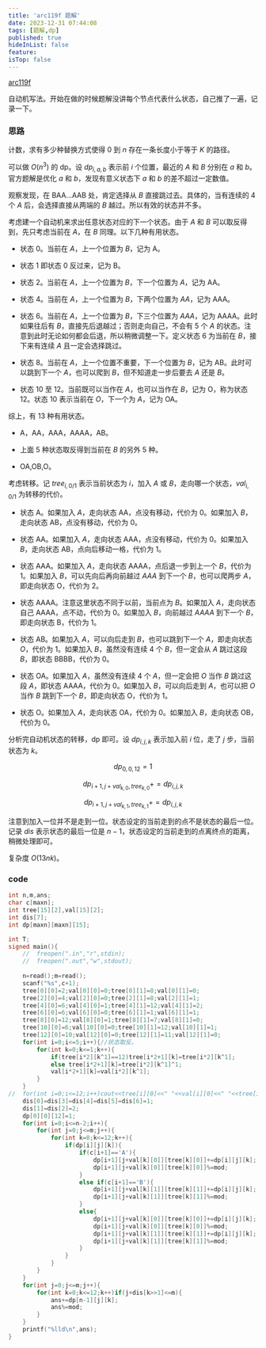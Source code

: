 ```yaml
---
title: 'arc119f 题解'
date: 2023-12-31 07:44:08
tags: [题解,dp]
published: true
hideInList: false
feature: 
isTop: false
---
```

[arc119f](https://www.luogu.com.cn/problem/AT_arc119_f)

自动机写法。开始在做的时候题解没讲每个节点代表什么状态，自己推了一遍，记录一下。

### 思路

计数，求有多少种替换方式使得 $0$ 到 $n$ 存在一条长度小于等于 $K$ 的路径。

可以做 $O(n^3)$ 的 dp。设 $dp_{i,a,b}$ 表示前 $i$ 个位置，最近的 $A$ 和 $B$ 分别在 $a$ 和 $b$。官方题解是优化 $a$ 和 $b$，发现有意义状态下 $a$ 和 $b$ 的差不超过一定数值。

观察发现，在 $\text{BAA...AAB}$ 处，肯定选择从 $B$ 直接跳过去。具体的，当有连续的 $4$ 个 $A$ 后，会选择直接从两端的 $B$ 越过。所以有效的状态并不多。

考虑建一个自动机来求出任意状态对应的下一个状态。由于 $A$ 和 $B$ 可以取反得到，先只考虑当前在 $A$，在 $B$ 同理。以下几种有用状态。

- 状态 $0$。当前在 $A$，上一个位置为 $B$，记为 $\text{A}$。

- 状态 $1$ 即状态 $0$ 反过来，记为 $\text{B}$。

- 状态 $2$。当前在 $A$，上一个位置为 $B$，下一个位置为 $A$，记为 $\text{AA}$。

- 状态 $4$。当前在 $A$，上一个位置为 $B$，下两个位置为 $AA$，记为 $\text{AAA}$。

- 状态 $6$。当前在 $A$，上一个位置为 $B$，下三个位置为 $AAA$，记为 $\text{AAAA}$。此时如果往后有 $B$，直接先后退越过；否则走向自己，不会有 $5$ 个 $A$ 的状态。注意到此时无论如何都会后退，所以稍微调整一下。定义状态 $6$ 为当前在 $B$，接下来有连续 $A$ 且一定会选择跳过。

- 状态 $8$。当前在 $A$，上一个位置不重要，下一个位置为 $B$，记为 $\text{AB}$。此时可以跳到下一个 $A$，也可以爬到 $B$，但不知道走一步后要去 $A$ 还是 $B$。

- 状态 $10$ 至 $12$。当前既可以当作在 $A$，也可以当作在 $B$，记为 $\text{O}$，称为状态 $12$。状态 $10$ 表示当前在 $O$，下一个为 $A$，记为 $\text{OA}$。

综上，有 $13$ 种有用状态。

- $\text{A}$，$\text{AA}$，$\text{AAA}$，$\text{AAAA}$，$\text{AB}$。

- 上面 $5$ 种状态取反得到当前在 $B$ 的另外 $5$ 种。

- $\text{OA}$,$\text{OB}$,$\text{O}$。

考虑转移。记 $tree_{i,0/1}$ 表示当前状态为 $i$，加入 $A$ 或 $B$，走向哪一个状态，$val_{i,0/1}$ 为转移的代价。

- 状态 $\text{A}$。如果加入 $A$，走向状态 $\text{AA}$，点没有移动，代价为 $0$。如果加入 $B$，走向状态 $\text{AB}$，点没有移动，代价为 $0$。

- 状态 $\text{AA}$。如果加入 $A$，走向状态 $\text{AAA}$，点没有移动，代价为 $0$。如果加入 $B$，走向状态 $\text{AB}$，点向后移动一格，代价为 $1$。

- 状态 $\text{AAA}$。如果加入 $A$，走向状态 $\text{AAAA}$，点后退一步到上一个 $B$，代价为 $1$。如果加入 $B$，可以先向后再向前越过 $AAA$ 到下一个 $B$，也可以爬两步 $A$，即走向状态 $\text{O}$，代价为 $2$。

- 状态 $\text{AAAA}$。注意这里状态不同于以前，当前点为 $B$。如果加入 $A$，走向状态自己 $\text{AAAA}$，点不动，代价为 $0$。如果加入 $B$，向前越过 $AAAA$ 到下一个 $B$，即走向状态 $\text{B}$，代价为 $1$。

- 状态 $\text{AB}$。如果加入 $A$，可以向后走到 $B$，也可以跳到下一个 $A$，即走向状态 $O$，代价为 $1$。如果加入 $B$，虽然没有连续 $4$ 个 $B$，但一定会从 $A$ 跳过这段 $B$，即状态 $\text{BBBB}$，代价为 $0$。

- 状态 $\text{OA}$。如果加入 $A$，虽然没有连续 $4$ 个 $A$，但一定会把 $O$ 当作 $B$ 跳过这段 $A$，即状态 $\text{AAAA}$，代价为 $0$。如果加入 $B$，可以向后走到 $A$，也可以把 $O$ 当作 $B$ 跳到下一个 $B$，即走向状态 $\text{O}$，代价为 $1$。

- 状态 $\text{O}$。如果加入 $A$，走向状态 $\text{OA}$，代价为 $0$。如果加入 $B$，走向状态 $\text{OB}$，代价为 $0$。

分析完自动机状态的转移，dp 即可。设 $dp_{i,j,k}$ 表示加入前 $i$ 位，走了 $j$ 步，当前状态为 $k$。

$$dp_{0,0,12}=1$$

$$dp_{i+1,j+val_{k,0},tree_{k,0}}+=dp_{i,j,k}$$

$$dp_{i+1,j+val_{k,1},tree_{k,1}}+=dp_{i,j,k}$$

注意到加入一位并不是走到一位。状态设定的当前走到的点不是状态的最后一位。记录 $dis$ 表示状态的最后一位是 $n-1$，状态设定的当前走到的点离终点的距离，稍微处理即可。

复杂度 $O(13nk)$。

### code

```cpp
int n,m,ans;
char c[maxn];
int tree[15][2],val[15][2];
int dis[7];
int dp[maxn][maxn][15];

int T;
signed main(){
	//	freopen(".in","r",stdin);
	//	freopen(".out","w",stdout);
	
	n=read();m=read();
	scanf("%s",c+1);
	tree[0][0]=2;val[0][0]=0;tree[0][1]=8;val[0][1]=0;
	tree[2][0]=4;val[2][0]=0;tree[2][1]=8;val[2][1]=1;
	tree[4][0]=6;val[4][0]=1;tree[4][1]=12;val[4][1]=2;
	tree[6][0]=6;val[6][0]=0;tree[6][1]=1;val[6][1]=1;
	tree[8][0]=12;val[8][0]=1;tree[8][1]=7;val[8][1]=0;
	tree[10][0]=6;val[10][0]=0;tree[10][1]=12;val[10][1]=1;
	tree[12][0]=10;val[12][0]=0;tree[12][1]=11;val[12][1]=0;
	for(int i=0;i<=5;i++){//状态取反。
		for(int k=0;k<=1;k++){
			if(tree[i*2][k^1]==12)tree[i*2+1][k]=tree[i*2][k^1];
			else tree[i*2+1][k]=tree[i*2][k^1]^1;
			val[i*2+1][k]=val[i*2][k^1];
		}
	}
//	for(int i=0;i<=12;i++)cout<<tree[i][0]<<" "<<val[i][0]<<" "<<tree[i][1]<<" "<<val[i][1]<<"\n";
	dis[0]=dis[3]=dis[4]=dis[5]=dis[6]=1;
	dis[1]=dis[2]=2;
	dp[0][0][12]=1;
	for(int i=0;i<=n-2;i++){
		for(int j=0;j<=m;j++){
			for(int k=0;k<=12;k++){
				if(dp[i][j][k]){
					if(c[i+1]=='A'){
						dp[i+1][j+val[k][0]][tree[k][0]]+=dp[i][j][k];
						dp[i+1][j+val[k][0]][tree[k][0]]%=mod;
					}
					else if(c[i+1]=='B'){
						dp[i+1][j+val[k][1]][tree[k][1]]+=dp[i][j][k];
						dp[i+1][j+val[k][1]][tree[k][1]]%=mod;
					}
					else{
						dp[i+1][j+val[k][0]][tree[k][0]]+=dp[i][j][k];
						dp[i+1][j+val[k][0]][tree[k][0]]%=mod;
						dp[i+1][j+val[k][1]][tree[k][1]]+=dp[i][j][k];
						dp[i+1][j+val[k][1]][tree[k][1]]%=mod;
					}
				}
			}
		}
	}
	for(int j=0;j<=m;j++){
		for(int k=0;k<=12;k++)if(j+dis[k>>1]<=m){
			ans+=dp[n-1][j][k];
			ans%=mod;
		}
	}
	printf("%lld\n",ans);
}
```